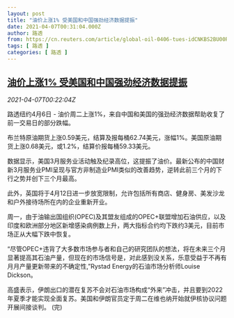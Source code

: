 ```yaml
---
layout: post
title: "油价上涨1% 受美国和中国强劲经济数据提振"
date: 2021-04-07T00:31:04.000Z
author: 路透
from: https://cn.reuters.com/article/global-oil-0406-tues-idCNKBS2BU00R
tags: [ 路透 ]
categories: [ 路透 ]
---
```

<!--1617755464000-->
[油价上涨1% 受美国和中国强劲经济数据提振](https://cn.reuters.com/article/global-oil-0406-tues-idCNKBS2BU00R)
------

<div>
<div><i>2021-04-07T00:22:04Z</i></div><p>路透纽约4月6日 - 油价周二上涨1%，来自中国和美国的强劲经济数据帮助收复了前一交易日的部分跌幅。</p><p>布兰特原油期货上涨0.59美元，结算及报每桶62.74美元，涨幅1%。美国原油期货上涨0.68美元，或1.2%，结算价报每桶59.33美元。</p><p>数据显示，美国3月服务业活动触及纪录高位，这提振了油价。最新公布的中国财新3月服务业PMI呈现与官方非制造业PMI类似的改善趋势，逆转此前三个月的下行之势并创下三个月最高。</p><p>此外，英国将于4月12日进一步放宽限制，允许包括所有商店、健身房、美发沙龙和户外接待场所在内的企业重新开业。</p><p>周一，由于油输出国组织(OPEC)及其盟友组成的OPEC+联盟增加石油供应，以及印度和欧洲部分地区新增感染病例数上升，两大指标合约均下跌约3美元，目前市场正从大幅下跌中恢复。</p><p>“尽管OPEC+违背了大多数市场参与者和自己的研究团队的想法，将在未来三个月显著提高其石油产量，但现在的市场信号是，对此感到没关系，乐意受益于不再有月月产量更新带来的不确定性,”Rystad Energy的石油市场分析师Louise Dickson。</p><p>高盛表示，伊朗出口的潜在复苏不会对石油市场构成“外来”冲击，并且要到2022年夏季才能实现全面复苏。美国和伊朗官员定于周二在维也纳开始就伊核协议问题开展间接谈判。 (完)</p>
</div>
